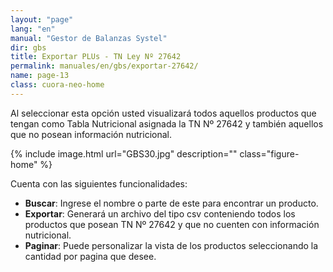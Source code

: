```yaml
---
layout: "page"
lang: "en"
manual: "Gestor de Balanzas Systel"
dir: gbs
title: Exportar PLUs - TN Ley Nº 27642
permalink: manuales/en/gbs/exportar-27642/
name: page-13
class: cuora-neo-home
---
```


Al seleccionar esta opción usted visualizará todos aquellos productos que tengan como Tabla Nutricional asignada la TN Nº 27642 y también aquellos que no posean información nutricional.

{% include image.html url="GBS30.jpg" description="" class="figure-home" %}


Cuenta con las siguientes funcionalidades:

- **Buscar**: Ingrese el nombre o parte de este para encontrar un producto.
- **Exportar**: Generará un archivo del tipo csv conteniendo todos los productos que posean TN Nº 27642 y que no cuenten con información nutricional.
- **Paginar**: Puede personalizar la vista de los productos seleccionando la cantidad por pagina que desee.

